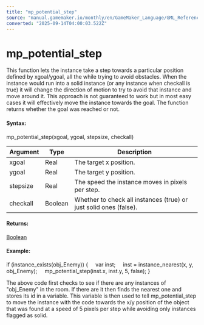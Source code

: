 ```yaml
---
title: "mp_potential_step"
source: "manual.gamemaker.io/monthly/en/GameMaker_Language/GML_Reference/Movement_And_Collisions/Motion_Planning/mp_potential_step.htm"
converted: "2025-09-14T04:00:03.522Z"
---
```


# mp\_potential\_step

This function lets the instance take a step towards a particular position defined by xgoal/ygoal, all the while trying to avoid obstacles. When the instance would run into a solid instance (or any instance when checkall is true) it will change the direction of motion to try to avoid that instance and move around it. This approach is not guaranteed to work but in most easy cases it will effectively move the instance towards the goal. The function returns whether the goal was reached or not.

#### Syntax:

mp\_potential\_step(xgoal, ygoal, stepsize, checkall)

| Argument | Type | Description |
| --- | --- | --- |
| xgoal | Real | The target x position. |
| ygoal | Real | The target y position. |
| stepsize | Real | The speed the instance moves in pixels per step. |
| checkall | Boolean | Whether to check all instances (true) or just solid ones (false). |

#### Returns:

[Boolean](../../../GML_Overview/Data_Types.md)

#### Example:

if (instance\_exists(obj\_Enemy))
{
    var inst;
    inst = instance\_nearest(x, y, obj\_Enemy);
    mp\_potential\_step(inst.x, inst.y, 5, false);
}

The above code first checks to see if there are any instances of "obj\_Enemy" in the room. If there are it then finds the nearest one and stores its id in a variable. This variable is then used to tell mp\_potential\_step to move the instance with the code towards the x/y position of the object that was found at a speed of 5 pixels per step while avoiding only instances flagged as solid.